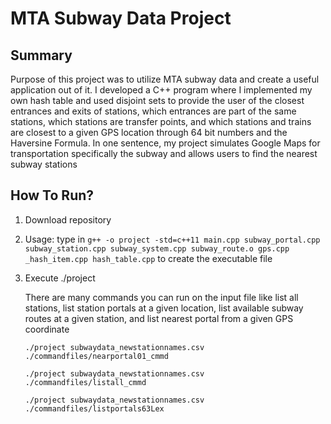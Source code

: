 # MTA Subway Data Project 

## Summary 
Purpose of this project was to utilize MTA subway data and create a useful application out of it. I developed a C++ program where I implemented my own hash table and used disjoint sets to provide the user of the closest entrances and exits of stations, which entrances are part of the same stations, which stations are transfer points, and which stations and trains are closest to a given GPS location through 64 bit numbers and the Haversine Formula. In one sentence, my project simulates Google Maps for transportation specifically the subway and allows users to find the nearest subway stations

## How To Run?
1. Download repository
2. Usage: type in `g++ -o project -std=c++11 main.cpp subway_portal.cpp subway_station.cpp subway_system.cpp subway_route.o gps.cpp _hash_item.cpp hash_table.cpp` to create the executable file
3. Execute ./project 

	There are many commands you can run on the input file like list all stations, list station portals at a given location, list available subway routes at a given station, and list nearest portal from a given GPS coordinate

	```./project subwaydata_newstationnames.csv ./commandfiles/nearportal01_cmmd```

	```./project subwaydata_newstationnames.csv ./commandfiles/listall_cmmd```

	```./project subwaydata_newstationnames.csv ./commandfiles/listportals63Lex```